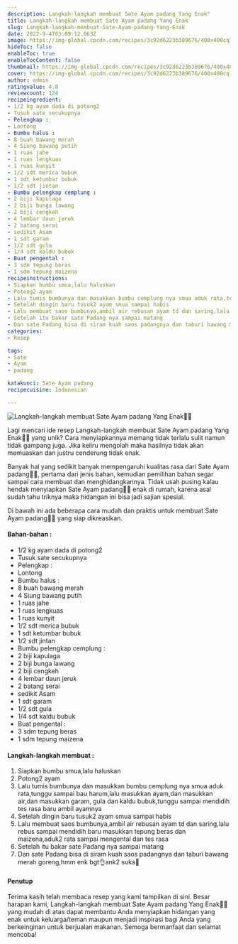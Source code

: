 ```yaml
---
description: Langkah-langkah membuat Sate Ayam padang Yang Enak"
title: Langkah-langkah membuat Sate Ayam padang Yang Enak
slug: Langkah-langkah-membuat-Sate-Ayam-padang-Yang-Enak
date: 2022-9-4T03:09:12.063Z
image: https://img-global.cpcdn.com/recipes/3c92d6223b389676/400x400cq70/photo.jpg
hideToc: false
enableToc: true
enableTocContent: false
thumbnail: https://img-global.cpcdn.com/recipes/3c92d6223b389676/400x400cq70/photo.jpg
cover: https://img-global.cpcdn.com/recipes/3c92d6223b389676/400x400cq70/photo.jpg
author: admin
ratingvalue: 4.8
reviewcount: 124
recipeingredient:
- 1/2 kg ayam dada di potong2
- Tusuk sate secukupnya
- Pelengkap :
- Lontong
- Bumbu halus :
- 8 buah bawang merah
- 4 Siung bawang putih
- 1 ruas jahe
- 1 ruas lengkuas
- 1 ruas kunyit
- 1/2 sdt merica bubuk
- 1 sdt ketumbar bubuk
- 1/2 sdt jintan
- Bumbu pelengkap cemplung :
- 2 biji kapulaga
- 2 biji bunga lawang
- 2 biji cengkeh
- 4 lembar daun jeruk
- 2 batang serai
- sedikit Asam
- 1 sdt garam
- 1/2 sdt gula
- 1/4 sdt kaldu bubuk
- Buat pengental :
- 3 sdm tepung beras
- 1 sdm tepung maizena
recipeinstructions:
- Siapkan bumbu smua,lalu haluskan
- Potong2 ayam
- Lalu tumis bumbunya dan masukkan bumbu cemplung nya smua aduk rata,tunggu sampai bau harum,lalu masukkan ayam,dan masukkan air,dan masukkan garam, gula dan kaldu bubuk,tunggu sampai mendidih tes rasa baru ambil ayamnya
- Setelah dingin baru tusuk2 ayam smua sampai habis
- Lalu membuat saos bumbunya,ambil air rebusan ayam td dan saring,lalu rebus sampai mendidih baru masukkan tepung beras dan maizena,aduk2 rata sampai mengental dan tes rasa
- Setelah itu bakar sate Padang nya sampai matang
- Dan sate Padang bisa di siram kuah saos padangnya dan taburi bawang merah goreng,hmm enk bgt👌ank2 suka👏
categories:
- Resep

tags:
- Sate
- Ayam
- padang

katakunci: Sate Ayam padang
recipecuisine: Indonesian

---
```


![Langkah-langkah membuat Sate Ayam padang Yang Enak👩‍🍳](https://img-global.cpcdn.com/recipes/3c92d6223b389676/400x400cq70/photo.jpg)

Lagi mencari ide resep Langkah-langkah membuat Sate Ayam padang Yang Enak👩‍🍳 yang unik? Cara menyiapkannya memang tidak terlalu sulit namun tidak gampang juga. Jika keliru mengolah maka hasilnya tidak akan memuaskan dan justru cenderung tidak enak.

Banyak hal yang sedikit banyak mempengaruhi kualitas rasa dari Sate Ayam padang👩‍🍳, pertama dari jenis bahan, kemudian pemilihan bahan segar sampai cara membuat dan menghidangkannya. Tidak usah pusing kalau hendak menyiapkan Sate Ayam padang👩‍🍳 enak di rumah, karena asal sudah tahu triknya maka hidangan ini bisa jadi sajian spesial.

Di bawah ini ada beberapa cara mudah dan praktis untuk membuat Sate Ayam padang👩‍🍳 yang siap dikreasikan.

<!--inarticleads1-->

#### Bahan-bahan :

- 1/2 kg ayam dada di potong2
- Tusuk sate secukupnya
- Pelengkap :
- Lontong
- Bumbu halus :
- 8 buah bawang merah
- 4 Siung bawang putih
- 1 ruas jahe
- 1 ruas lengkuas
- 1 ruas kunyit
- 1/2 sdt merica bubuk
- 1 sdt ketumbar bubuk
- 1/2 sdt jintan
- Bumbu pelengkap cemplung :
- 2 biji kapulaga
- 2 biji bunga lawang
- 2 biji cengkeh
- 4 lembar daun jeruk
- 2 batang serai
- sedikit Asam
- 1 sdt garam
- 1/2 sdt gula
- 1/4 sdt kaldu bubuk
- Buat pengental :
- 3 sdm tepung beras
- 1 sdm tepung maizena

<!--inarticleads2-->

#### Langkah-langkah membuat :

1. Siapkan bumbu smua,lalu haluskan
1. Potong2 ayam
1. Lalu tumis bumbunya dan masukkan bumbu cemplung nya smua aduk rata,tunggu sampai bau harum,lalu masukkan ayam,dan masukkan air,dan masukkan garam, gula dan kaldu bubuk,tunggu sampai mendidih tes rasa baru ambil ayamnya
1. Setelah dingin baru tusuk2 ayam smua sampai habis
1. Lalu membuat saos bumbunya,ambil air rebusan ayam td dan saring,lalu rebus sampai mendidih baru masukkan tepung beras dan maizena,aduk2 rata sampai mengental dan tes rasa
1. Setelah itu bakar sate Padang nya sampai matang
1. Dan sate Padang bisa di siram kuah saos padangnya dan taburi bawang merah goreng,hmm enk bgt👌ank2 suka👏

#### Penutup

Terima kasih telah membaca resep yang kami tampilkan di sini. Besar harapan kami, Langkah-langkah membuat Sate Ayam padang Yang Enak👩‍🍳 yang mudah di atas dapat membantu Anda menyiapkan hidangan yang enak untuk keluarga/teman maupun menjadi inspirasi bagi Anda yang berkeinginan untuk berjualan makanan. Semoga bermanfaat dan selamat mencoba!